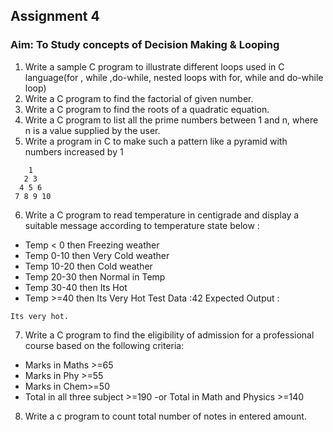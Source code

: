 ## Assignment 4
### Aim: To Study concepts of Decision Making & Looping
1. Write a sample C program to illustrate different loops used in C language(for ,
while ,do-while, nested loops with for, while and do-while loop)
2. Write a C program to find the factorial of given number.
3. Write a C program to find the roots of a quadratic equation.
4. Write a C program to list all the prime numbers between 1 and n, where n is a
value
supplied by the user.
5. Write a program in C to make such a pattern like a pyramid with numbers
increased by 1
```
    1
   2 3
  4 5 6
 7 8 9 10
```
6. Write a C program to read temperature in centigrade and display a suitable
message
according to temperature state below :
- Temp &lt; 0 then Freezing weather
- Temp 0-10 then Very Cold weather
- Temp 10-20 then Cold weather
- Temp 20-30 then Normal in Temp
- Temp 30-40 then Its Hot
- Temp &gt;=40 then Its Very Hot
Test Data :42
Expected Output :
```
Its very hot.
```
7. Write a C program to find the eligibility of admission for a professional course
based on the following criteria:
- Marks in Maths &gt;=65
- Marks in Phy &gt;=55
- Marks in Chem&gt;=50
- Total in all three subject &gt;=190
-or Total in Math and Physics &gt;=140
8. Write a c program to count total number of notes in entered amount.
